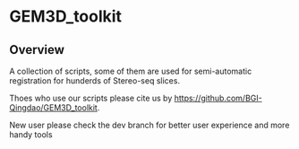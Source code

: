 # GEM3D_toolkit

## Overview

A collection of scripts, some of them are used for semi-automatic registration for hunderds of Stereo-seq slices.

Thoes who use our scripts please cite us by https://github.com/BGI-Qingdao/GEM3D_toolkit.

New user please check the dev branch for better user experience and more handy tools

